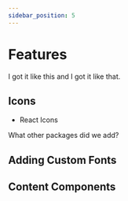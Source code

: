 ```yaml
---
sidebar_position: 5
---
```


# Features

I got it like this and I got it like that.

## Icons

- React Icons

What other packages did we add?

## Adding Custom Fonts

## Content Components
